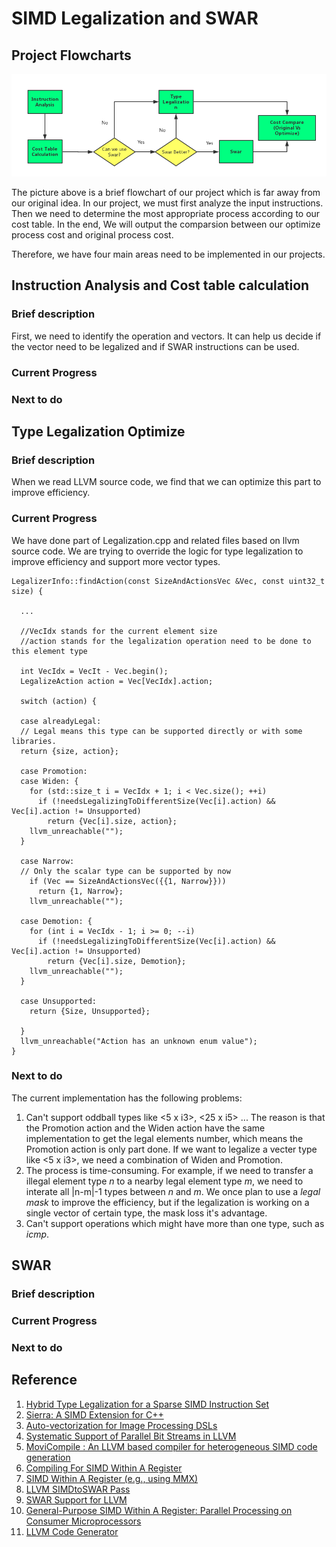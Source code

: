 # SIMD Legalization and SWAR

## Project Flowcharts
![Alt text](../image//flowchart.png)

The picture above is a brief flowchart of our project which is far away from our original idea. In our project, we must first analyze the input instructions. Then we need to determine the most appropriate process according to our cost table. In the end, We will output the comparsion between our optimize process cost and original process cost.

Therefore, we have four main areas need to be implemented in our projects. 

## Instruction Analysis and Cost table calculation
### Brief description

First, we need to identify the operation and vectors. It can help us decide if the vector need to be legalized and if SWAR instructions can be used. 

### Current Progress

### Next to do


## Type Legalization Optimize

### Brief description
When we read LLVM source code, we find that we can optimize this part to improve efficiency.

### Current Progress
We have done part of Legalization.cpp and related files based on llvm source code. We are trying to override the logic for type legalization to improve efficiency and support more vector types.


``` 
LegalizerInfo::findAction(const SizeAndActionsVec &Vec, const uint32_t size) {
  
  ...
  
  //VecIdx stands for the current element size
  //action stands for the legalization operation need to be done to this element type
  
  int VecIdx = VecIt - Vec.begin();
  LegalizeAction action = Vec[VecIdx].action;
  
  switch (action) {
  
  case alreadyLegal:
  // Legal means this type can be supported directly or with some libraries.
  return {size, action};
  
  case Promotion:
  case Widen: {
    for (std::size_t i = VecIdx + 1; i < Vec.size(); ++i)
      if (!needsLegalizingToDifferentSize(Vec[i].action) && Vec[i].action != Unsupported)
        return {Vec[i].size, action};
    llvm_unreachable("");
  }
  
  case Narrow:
  // Only the scalar type can be supported by now
    if (Vec == SizeAndActionsVec({{1, Narrow}}))
      return {1, Narrow};
    llvm_unreachable("");
  
  case Demotion: {
    for (int i = VecIdx - 1; i >= 0; --i)
      if (!needsLegalizingToDifferentSize(Vec[i].action) && Vec[i].action != Unsupported)
        return {Vec[i].size, Demotion};
    llvm_unreachable("");
  }
  
  case Unsupported:
    return {Size, Unsupported};
  
  }
  llvm_unreachable("Action has an unknown enum value");
}

``` 
### Next to do
The current implementation has the following problems:
1. Can't support oddball types like <5 x i3>, <25 x i5> ... The reason is that the Promotion action and the Widen action  have the same implementation to get the legal elements number, which means the Promotion action is only part done. If we want to legalize a vecter type like <5 x i3>, we need a combination of Widen and Promotion.
2. The process is time-consuming. For example, if we need to transfer a illegal element type *n* to a nearby legal element type *m*, we need to interate all |n-m|-1 types between *n* and *m*. We once plan to use a *legal mask* to improve the efficiency, but if the legalization is working on a single vector of certain type, the mask loss it's advantage.
3. Can't support operations which might have more than one type, such as *icmp*.

## SWAR
### Brief description

### Current Progress

### Next to do




## Reference
1. [Hybrid Type Legalization for a Sparse SIMD Instruction Set](https://github.com/lijianweizhuwei/CMPT886/blob/master/file/hybird.pdf)
2. [Sierra: A SIMD Extension for C++](https://github.com/lijianweizhuwei/CMPT886/blob/master/file/Sierra.pdf)
3. [Auto-vectorization for Image Processing DSLs](https://github.com/lijianweizhuwei/CMPT886/blob/master/file/DSLs.pdf)
4. [Systematic Support of Parallel Bit Streams in LLVM](https://github.com/lijianweizhuwei/CMPT886/blob/master/file/Systematic.pdf)
5. [MoviCompile : An LLVM based compiler for heterogeneous SIMD code generation](https://github.com/lijianweizhuwei/CMPT886/blob/master/file/MoviCompile.pdf)
6. [Compiling For SIMD Within A Register](https://github.com/lijianweizhuwei/CMPT886/blob/master/file/Compiling.pdf)
7. [SIMD Within A Register (e.g., using MMX)](https://github.com/lijianweizhuwei/CMPT886/blob/master/file/MoviCompile.pdf)
8. [LLVM SIMDtoSWAR Pass](https://github.com/lijianweizhuwei/CMPT886/blob/master/file/LLVM.pdf)
9. [SWAR Support for LLVM](https://github.com/lijianweizhuwei/CMPT886/blob/master/file/SWAR_S.pdf)
10. [General-Purpose SIMD Within A Register: Parallel Processing on Consumer Microprocessors](https://github.com/lijianweizhuwei/CMPT886/blob/master/file/swar.pdf)
11. [LLVM Code Generator](http://llvm.org/docs/CodeGenerator.html#selectiondag-legalizetypes-phase)



